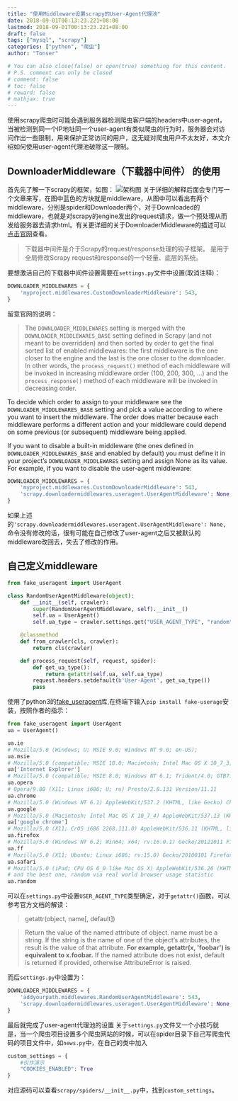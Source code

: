 ```yaml
---
title: "使用Middleware设置scrapy的User-Agent代理池"
date: 2018-09-01T00:13:23.221+08:00
lastmod: 2018-09-01T00:13:23.221+08:00
draft: false
tags: ["mysql", "scrapy"]
categories: ["python", "爬虫"]
author: "Tonser"

# You can also close(false) or open(true) something for this content.
# P.S. comment can only be closed
# comment: false
# toc: false
# reward: false
# mathjax: true
---
```

使用scrapy爬虫时可能会遇到服务器检测爬虫客户端的headers中user-agent，当被检测到同一个IP地址同一个user-agent有类似爬虫的行为时，服务器会对访问作出一些限制，用来保护正常访问的用户，这无疑对爬虫用户不太友好，本文介绍如何使用user-agent代理池破除这一限制。
<!--more--> 
## DownloaderMiddleware（下载器中间件） 的使用
首先先了解一下scrapy的框架，如图：
![架构图](/image/scrapy_architecture_02.png)
关于详细的解释后面会专门写一个文章来写，在图中蓝色的方块就是middleware，从图中可以看出有两个middleware，分别是spider和Downloader两个，对于Downloaded的middleware，也就是对scrapy的engine发出的request请求，做一个预处理从而发给服务器去请求html。有关更详细的关于DownloaderMiddleware的描述可以[点击官网](https://docs.scrapy.org/en/latest/topics/downloader-middleware.html)查看。

> 下载器中间件是介于Scrapy的request/response处理的钩子框架。 是用于全局修改Scrapy request和response的一个轻量、底层的系统。

要想激活自己的下载器中间件设置需要在`settings.py`文件中设置(取消注释)：
```python
DOWNLOADER_MIDDLEWARES = {
    'myproject.middlewares.CustomDownloaderMiddleware': 543,
}
```
留意官网的说明：

>The `DOWNLOADER_MIDDLEWARES` setting is merged with the `DOWNLOADER_MIDDLEWARES_BASE` setting defined in Scrapy (and not meant to be overridden) and then sorted by order to get the final sorted list of enabled middlewares: the first middleware is the one closer to the engine and the last is the one closer to the downloader. In other words, the `process_request()` method of each middleware will be invoked in increasing middleware order (100, 200, 300, …) and the `process_response()` method of each middleware will be invoked in decreasing order.
>
To decide which order to assign to your middleware see the `DOWNLOADER_MIDDLEWARES_BASE` setting and pick a value according to where you want to insert the middleware. The order does matter because each middleware performs a different action and your middleware could depend on some previous (or subsequent) middleware being applied.
>
If you want to disable a built-in middleware (the ones defined in `DOWNLOADER_MIDDLEWARES_BASE` and enabled by default) you must define it in your project’s `DOWNLOADER_MIDDLEWARES` setting and assign None as its value. For example, if you want to disable the user-agent middleware:
>
```python
DOWNLOADER_MIDDLEWARES = {
    'myproject.middlewares.CustomDownloaderMiddleware': 543,
    'scrapy.downloadermiddlewares.useragent.UserAgentMiddleware': None,
}
```

如果上述的`'scrapy.downloadermiddlewares.useragent.UserAgentMiddleware': None,`命令没有修改的话，很有可能在自己修改了user-agent之后又被默认的middleware改回去，失去了修改的作用。

## 自己定义middleware
```python
from fake_useragent import UserAgent

class RandomUserAgentMiddleware(object):
    def __init__(self, crawler):
        super(RandomUserAgentMiddleware, self).__init__()
        self.ua = UserAgent()
        self.ua_type = crawler.settings.get("USER_AGENT_TYPE", "random")

    @classmethod
    def from_crawler(cls, crawler):
        return cls(crawler)

    def process_request(self, request, spider):
        def get_ua_type():
            return getattr(self.ua, self.ua_type)
        request.headers.setdefault(b'User-Agent', get_ua_type())
        pass
```


使用了python3的[fake_useragent](https://github.com/hellysmile/fake-useragent)库,在终端下输入`pip install fake-userage`安装，按照作者的指示：

>
```python
from fake_useragent import UserAgent
ua = UserAgent()

ua.ie
# Mozilla/5.0 (Windows; U; MSIE 9.0; Windows NT 9.0; en-US);
ua.msie
# Mozilla/5.0 (compatible; MSIE 10.0; Macintosh; Intel Mac OS X 10_7_3; Trident/6.0)'
ua['Internet Explorer']
# Mozilla/5.0 (compatible; MSIE 8.0; Windows NT 6.1; Trident/4.0; GTB7.4; InfoPath.2; SV1; .NET CLR 3.3.69573; WOW64; en-US)
ua.opera
# Opera/9.80 (X11; Linux i686; U; ru) Presto/2.8.131 Version/11.11
ua.chrome
# Mozilla/5.0 (Windows NT 6.1) AppleWebKit/537.2 (KHTML, like Gecko) Chrome/22.0.1216.0 Safari/537.2'
ua.google
# Mozilla/5.0 (Macintosh; Intel Mac OS X 10_7_4) AppleWebKit/537.13 (KHTML, like Gecko) Chrome/24.0.1290.1 Safari/537.13
ua['google chrome']
# Mozilla/5.0 (X11; CrOS i686 2268.111.0) AppleWebKit/536.11 (KHTML, like Gecko) Chrome/20.0.1132.57 Safari/536.11
ua.firefox
# Mozilla/5.0 (Windows NT 6.2; Win64; x64; rv:16.0.1) Gecko/20121011 Firefox/16.0.1
ua.ff
# Mozilla/5.0 (X11; Ubuntu; Linux i686; rv:15.0) Gecko/20100101 Firefox/15.0.1
ua.safari
# Mozilla/5.0 (iPad; CPU OS 6_0 like Mac OS X) AppleWebKit/536.26 (KHTML, like Gecko) Version/6.0 Mobile/10A5355d Safari/8536.25
# and the best one, random via real world browser usage statistic
ua.random
```

可以在`settings.py`中设置`USER_AGENT_TYPE`类型确定，对于`getattr()`函数，可以参考官方文档的解读：

>getattr(object, name[, default])
    
>Return the value of the named attribute of object. name must be a string. If the string is the name of one of the object’s attributes, the result is the value of that attribute. **For example, getattr(x, 'foobar') is equivalent to x.foobar.** If the named attribute does not exist, default is returned if provided, otherwise AttributeError is raised.

而后`settings.py`中设置为：
```python
DOWNLOADER_MIDDLEWARES = {
    'addyourpath.middlewares.RandomUserAgentMiddleware': 543,
    'scrapy.downloadermiddlewares.useragent.UserAgentMiddleware': None,
}
```
最后就完成了user-agent代理池的设置
关于`settings.py`文件又一个小技巧就是，当一个爬虫项目设置多个爬虫网站的时候，可以在spider目录下自己写爬虫代码的项目文件中，如`news.py`中，在自己的类中加入
```python
custom_settings = {
    #仅作演示
    "COOKIES_ENABLED": True
}
```
对应源码可以查看`scrapy/spiders/__init__.py`中，找到`custom_settings`。